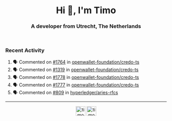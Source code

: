 <h1 align="center">Hi 👋, I'm Timo</h1>
<h3 align="center">A developer from Utrecht, The Netherlands</h3>
<br/>
<!-- https://github.com/rahuldkjain/github-profile-readme-generator --!>

<!--  <p align="left"><img src="https://github-readme-stats.vercel.app/api?username=timoglastra&show_icons=true&count_private=true&" alt="timoglastra" /></p> --!>

<!--
Github language stats
<p align="left"><img src="https://github-readme-stats.vercel.app/api/top-langs/?username=timoglastra&layout=compact" alt="timoglastra" /><p>
-->

<!-- Codestats language stats -->
<!-- <p align="left"><img src="https://codestats-readme.vercel.app/api/top-langs/?username=timoglastra&layout=compact&language_count=12" alt="timoglastra" /><p>    --!>
  
<h3>Recent Activity</h3>

<!--START_SECTION:activity-->
1. 🗣 Commented on [#1764](https://github.com/openwallet-foundation/credo-ts/pull/1764#issuecomment-1963349548) in [openwallet-foundation/credo-ts](https://github.com/openwallet-foundation/credo-ts)
2. 🗣 Commented on [#1319](https://github.com/openwallet-foundation/credo-ts/issues/1319#issuecomment-1963348792) in [openwallet-foundation/credo-ts](https://github.com/openwallet-foundation/credo-ts)
3. 🗣 Commented on [#1778](https://github.com/openwallet-foundation/credo-ts/issues/1778#issuecomment-1963346224) in [openwallet-foundation/credo-ts](https://github.com/openwallet-foundation/credo-ts)
4. 🗣 Commented on [#1777](https://github.com/openwallet-foundation/credo-ts/pull/1777#issuecomment-1963345089) in [openwallet-foundation/credo-ts](https://github.com/openwallet-foundation/credo-ts)
5. 🗣 Commented on [#809](https://github.com/hyperledger/aries-rfcs/pull/809#issuecomment-1963331026) in [hyperledger/aries-rfcs](https://github.com/hyperledger/aries-rfcs)
<!--END_SECTION:activity-->

---

<p align="center">
<a href="https://twitter.com/timoglastra" target="blank"><img align="center" src="https://cdn.jsdelivr.net/npm/simple-icons@3.0.1/icons/twitter.svg" alt="timoglastra" height="30" width="30" /></a>
<a href="https://linkedin.com/in/timoglastra" target="blank"><img align="center" src="https://cdn.jsdelivr.net/npm/simple-icons@3.0.1/icons/linkedin.svg" alt="timoglastra" height="30" width="30" /></a>
</p>




